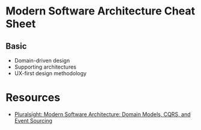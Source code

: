 # Modern Software Architecture Cheat Sheet

## Basic

- Domain-driven design
- Supporting architectures
- UX-first design methodology


# Resources
- [Pluralsight: Modern Software Architecture: Domain Models, CQRS, and Event Sourcing
](https://app.pluralsight.com/library/courses/modern-software-architecture-domain-models-cqrs-event-sourcing/table-of-contents)
